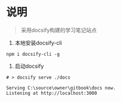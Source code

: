 # 说明

> 采用docsify构建的学习笔记站点

1. 本地安装docsify-cli

```shell
npm i docsify-cli -g
```



1. 启动docsify

```shell
# > docsify serve ./docs

Serving C:\source\owner\gitbook\docs now.
Listening at http://localhost:3000
```



